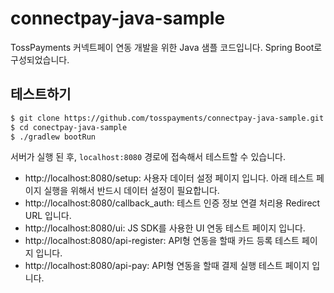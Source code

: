 # connectpay-java-sample

TossPayments 커넥트페이 연동 개발을 위한 Java 샘플 코드입니다. Spring Boot로 구성되었습니다.

## 테스트하기

```sh
$ git clone https://github.com/tosspayments/connectpay-java-sample.git
$ cd conectpay-java-sample
$ ./gradlew bootRun
```

서버가 실행 된 후, `localhost:8080` 경로에 접속해서 테스트할 수 있습니다.

- http://localhost:8080/setup: 사용자 데이터 설정 페이지 입니다. 아래 테스트 페이지 실행을 위해서 반드시 데이터 설정이 필요합니다.
- http://localhost:8080/callback_auth: 테스트 인증 정보 연결 처리용 Redirect URL 입니다.
- http://localhost:8080/ui: JS SDK를 사용한 UI 연동 테스트 페이지 입니다.
- http://localhost:8080/api-register: API형 연동을 할때 카드 등록 테스트 페이지 입니다.
- http://localhost:8080/api-pay: API형 연동을 할때 결제 실행 테스트 페이지 입니다.
